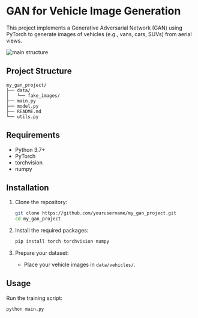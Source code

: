# GAN for Vehicle Image Generation

This project implements a Generative Adversarial Network (GAN) using PyTorch to generate images of vehicles (e.g., vans, cars, SUVs) from aerial views.

![main structure]([home-directory/GAN.jpg](https://github.com/terrense/GAN_generate_images/blob/home-directory/GAN.jpg))

## Project Structure
```
my_gan_project/
├── data/
│   └── fake_images/
├── main.py
├── model.py
├── README.md
└── utils.py
```

## Requirements

- Python 3.7+
- PyTorch
- torchvision
- numpy

## Installation

1. Clone the repository:
    ```bash
    git clone https://github.com/yourusername/my_gan_project.git
    cd my_gan_project
    ```

2. Install the required packages:
    ```bash
    pip install torch torchvision numpy
    ```

3. Prepare your dataset:
    - Place your vehicle images in `data/vehicles/`.

## Usage

Run the training script:
```bash
python main.py
